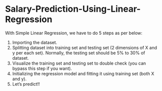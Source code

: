 # Salary-Prediction-Using-Linear-Regression
With Simple Linear Regression, we have to do 5 steps as per below:
1. Importing the dataset.
2. Splitting dataset into training set and testing set (2 dimensions of X and y per each set). Normally, the testing set should be 5% to 30% of dataset.
3. Visualize the training set and testing set to double check (you can bypass this step if you want).
4. Initializing the regression model and fitting it using training set (both X and y).
5. Let’s predict!!
